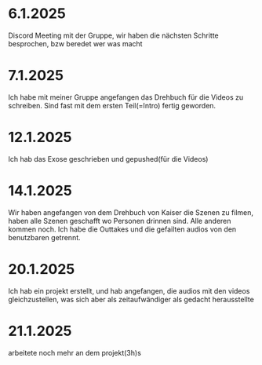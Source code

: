 # 6.1.2025

Discord Meeting mit der Gruppe, wir haben die nächsten Schritte besprochen, bzw beredet wer was macht

# 7.1.2025

Ich habe mit meiner Gruppe angefangen das Drehbuch für die Videos zu schreiben. Sind fast mit dem ersten Teil(=Intro) fertig geworden.

# 12.1.2025

Ich hab das Exose geschrieben und gepushed(für die Videos)

# 14.1.2025

Wir haben angefangen von dem Drehbuch von Kaiser die Szenen zu filmen, haben alle Szenen geschafft wo Personen drinnen sind. Alle anderen kommen noch. Ich habe die Outtakes und die gefailten audios von den benutzbaren getrennt.



# 20.1.2025

Ich hab ein projekt erstellt, und hab angefangen, die audios mit den videos gleichzustellen, was sich aber als zeitaufwändiger als gedacht herausstellte



# 21.1.2025

arbeitete noch mehr an dem projekt(3h)s
